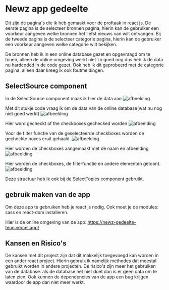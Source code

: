# Newz app gedeelte 

Dit zijn de pagina's die ik heb gemaakt voor de proftaak in react js. 
De eerste pagina is de selecteer bronnen pagina, hierin kan de gebruiker een voorkeur aangeven welke bronnen het liefst nieuws van wilt ontvangen.
Bij de tweede pagina is de selecteer categorie pagina, hierin kan de gebruiker een voorkeur aangeven welke categorie wilt bekijken.

De bronnen heb ik in een online database gezet en opgevraagd om te tonen, alleen de online omgeving werkt niet zo goed nog dus heb ik de data nu hardcoded in de code gezet.
Ook heb ik dit geprobeerd met de categorie pagina, alleen daar kreeg ik ook foutmeldingen.

## SelectSource component

In de SelectSource component maak ik hier de data aan
![afbeelding](https://github.com/zupskaboi/newz-gedeelte-teun/assets/43807140/e7f9ce61-5b0c-49d7-8550-62bf7d5a5b9c)

Met dit stukje code vraag ik om de data van de online database(wat nu nog niet goed werkt)
![afbeelding](https://github.com/zupskaboi/newz-gedeelte-teun/assets/43807140/78ea610d-e7f3-4c4e-9197-7632918d9ff9)

Hier word gecheckt of the checkboxes gechecked worden
![afbeelding](https://github.com/zupskaboi/newz-gedeelte-teun/assets/43807140/87ffa0c8-1aa5-4699-8f5e-657660045b22)

Voor de filter functie van de geselecteerde checkboxes worden de gecheckte boxes eruit gehaald.
![afbeelding](https://github.com/zupskaboi/newz-gedeelte-teun/assets/43807140/8927f134-f0b9-4675-8d3f-af5dbdf55028)

Hier worden de checkboxes aangemaakt met de naam en afbeelding
![afbeelding](https://github.com/zupskaboi/newz-gedeelte-teun/assets/43807140/b916b3aa-3b9b-4b6c-a0c6-7222cfe16a0c)

Hier worden de checkboxes, de filterfunctie en andere elementen getoont.
![afbeelding](https://github.com/zupskaboi/newz-gedeelte-teun/assets/43807140/b396f75d-a01f-4445-b186-eae0f6742346)


Deze structuur heb ik ook bij de SelectTopics component gebruikt.

## gebruik maken van de app
Om deze app te gebruiken heb je react js nodig. Ook moet je de modules: sass en react-dom installeren.

Hier is de online omgeving van de app: https://newz-gedeelte-teun.vercel.app/

## Kansen en Risico's
De kansen met dit project zijn dat dit makkelijk toegevoegd kan worden in een ander react project. Hierin gebruik ik namelijk methodes dat meestal gebruikt worden in andere projecten.
De risico's zijn meer het gebruiken van de database. als de database het niet doet dan is er geen data om te laten zien. Ook kunnen de dependencies van de app een bug krijgen waardoor de app dan niet meer werkt.
